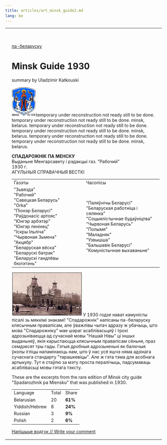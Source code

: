 ```yaml
---
title: articles/art_minsk_guide2.md 
lang: be
---
```



<table>
<tbody>
<tr class="odd">
<td>
</td>
<td><p><br /><br />
<a href="articles/art_minsk_guide.html">па-беларуску</a><br />
</p>
<h1 id="minsk-guide-1930">Minsk Guide 1930</h1>
<p>summary by Uladzimir Katkouski</p>
<p><img src="old_minsk.gif" width="78" height="95" alt="Old Minsk Symbol" />temporary under reconstruction not ready still to be done. temporary under reconstruction not ready still to be done. minsk, belarus. temporary under reconstruction not ready still to be done. temporary under reconstruction not ready still to be done. minsk, belarus. temporary under reconstruction not ready still to be done. temporary under reconstruction not ready still to be done. minsk, belarus.</p>
<p><strong>СПАДАРОЖНІК ПА МЕНСКУ</strong><br />
Выданьне Менгарсавету і рэдакцыі газ. "Рабочий"<br />
1930 г.<br />
АГУЛЬНЫЯ СПРАВАЧНЫЯ ВЕСТКІ<br />
</p>
<table>
<tbody>
<tr class="odd">
<td>Ґазэты</td>
<td>Часопісы</td>
</tr>
<tr class="even">
<td>"Зьвязда"<br />
"Рабочий"<br />
"Савецкая Беларусь"<br />
"Orka"<br />
"Піонэр Беларусі"<br />
"Раўдонасіс артояс"<br />
"Юнгэр арбэтэр"<br />
"Юнгэр ленінец"<br />
"Іскры Ільліча"<br />
"Чырвоная Зьмена"<br />
"Акцябр"<br />
"Беларуская вёска"<br />
"Беларускі батрак"<br />
"Беларускі гандлёвы бюлэтэнь"<br />
</td>
<td>"Паляўнічы Беларусі"<br />
"Беларуская работніца і сялянка"<br />
"Соцыялістычнае будаўніцтва"<br />
"Чырвоная Беларусь"<br />
"Полымя"<br />
"Маладняк"<br />
"Узвышша"<br />
"Бальшавік Беларусі"<br />
"Комуністычнае выхаваньне"<br />
</td>
</tr>
</tbody>
</table><p><img src="wilna_bahnhof.jpg" width="226" height="143" alt="Minsk. Wilenski Vagzal" /> У 1930 годзе нават камуністы пісалі зь мяккімі знакамі! "Спадарожнік" напісаны па-беларуску клясычным правапісам, але ўважлівы чытач адразу ж убачыць, што мова "Спадарожніку" мае шэраг асаблівасьцяў і трохі адрозьніваецца ад сучаснай мовы "Нашай Нівы" ці іншых выданьняў, якія карыстаюцца клясычным правапісам сёньня, праз семдзесят тры гады. Гэтыя дробныя адрозьненьні як балючыя ўколы ігліцы напамінаюць нам, што ў нас усё яшчэ няма адзінага сучаснага стандарту "тарашкевіцы". Але ж гэта тэма для асобнага артыкулу. Тут я стаўлю за мэту проста пералічыць, падсумаваць асаблівасьці мовы гэтага тэксту.</p>
<p>These are the excerpts from the rare edition of Minsk city guide "Spadarozhnik pa Miensku" that was published in 1930.</p>
<table>
<tbody>
<tr class="odd">
<td>Language</td>
<td>Total</td>
<td>Share</td>
</tr>
<tr class="even">
<td>Belarusian</td>
<td>20</td>
<td><strong>61%</strong></td>
</tr>
<tr class="odd">
<td>Yiddish/Hebrew</td>
<td>8</td>
<td><strong>24%</strong></td>
</tr>
<tr class="even">
<td>Russian</td>
<td>3</td>
<td><strong>9%</strong></td>
</tr>
<tr class="odd">
<td>Polish</td>
<td>2</td>
<td><strong>6%</strong></td>
</tr>
</tbody>
</table><p><span class="small"><a href="gb_add.html?ref=http%3A%2F%2Fwww%2Epravapis%2Eorg%2Fart%5Fminsk%5Fguide2%2Easp">Напішыце водгук // Write your comment</a></span></p></td>
</tr>
</tbody>
</table>
